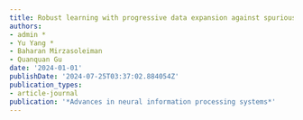 ```yaml
---
title: Robust learning with progressive data expansion against spurious correlation
authors:
- admin *
- Yu Yang *
- Baharan Mirzasoleiman
- Quanquan Gu
date: '2024-01-01'
publishDate: '2024-07-25T03:37:02.884054Z'
publication_types:
- article-journal
publication: '*Advances in neural information processing systems*'
---
```

